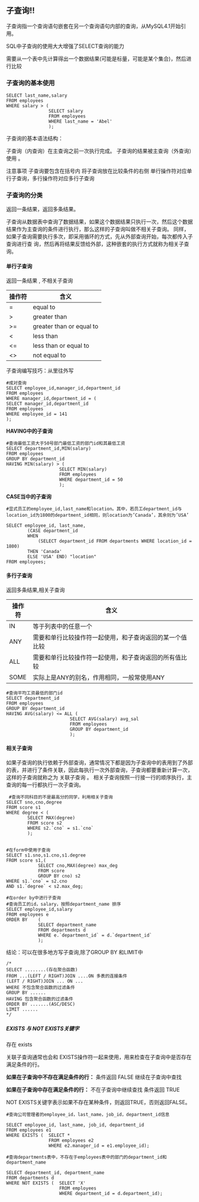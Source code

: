 ## 子查询!!

子查询指一个查询语句嵌套在另一个查询语句内部的查询，从MySQL4.1开始引用。

SQL中子查询的使用大大增强了SELECT查询的能力

需要从一个表中先计算得出一个数据结果(可能是标量，可能是某个集合)，然后进行比较



### 子查询的基本使用

```mysql
SELECT last_name,salary
FROM employees
WHERE salary > (
				SELECT salary
				FROM employees
				WHERE last_name = 'Abel'
				);
```



子查询的基本语法结构：

子查询（内查询）在主查询之前一次执行完成。
子查询的结果被主查询（外查询）使用 。

注意事项
	子查询要包含在括号内
	将子查询放在比较条件的右侧
	单行操作符对应单行子查询，多行操作符对应多行子查询  



### 子查询的分类

返回一条结果，返回多条结果。

子查询从数据表中查询了数据结果，如果这个数据结果只执行一次，然后这个数据结果作为主查询的条件进行执行，那么这样的子查询叫做不相关子查询。
同样，如果子查询需要执行多次，即采用循环的方式，先从外部查询开始，每次都传入子查询进行查
询，然后再将结果反馈给外部，这种嵌套的执行方式就称为相关子查询。  



#### 单行子查询

返回一条结果 , 不相关子查询

| 操作符 | 含义                     |
| ------ | ------------------------ |
| =      | equal to                 |
| >      | greater than             |
| >=     | greater than or equal to |
| <      | less than                |
| <=     | less than or equal to    |
| <>     | not equal to             |

子查询编写技巧：从里往外写

```mysql
#成对查询
SELECT employee_id,manager_id,department_id
FROM employees
WHERE manager_id,department_id = (
SELECT manager_id,department_id
FROM employees
WHERE employee_id = 141
);
```



**HAVING中的子查询**

```mysql
#查询最低工资大于50号部门最低工资的部门id和其最低工资
SELECT department_id,MIN(salary)
FROM employees
GROUP BY department_id
HAVING MIN(salary) > (
					SELECT MIN(salary)
					FROM employees
					WHERE department_id = 50
					);
```



**CASE当中的子查询**

```mysql
#显式员工的employee_id,last_name和location。其中，若员工department_id与location_id为1800的department_id相同，则location为’Canada’，其余则为’USA’

SELECT employee_id, last_name,
		(CASE department_id
		WHEN
			(SELECT department_id FROM departments WHERE location_id = 1800)
		THEN 'Canada' 
        ELSE 'USA' END) "location"
FROM employees;
```



#### 多行子查询

返回多条结果,相关子查询

| 操作符 | 含义                                                     |
| ------ | -------------------------------------------------------- |
| IN     | 等于列表中的任意一个                                     |
| ANY    | 需要和单行比较操作符一起使用，和子查询返回的某一个值比较 |
| ALL    | 需要和单行比较操作符一起使用，和子查询返回的所有值比较   |
| SOME   | 实际上是ANY的别名，作用相同，一般常使用ANY               |

```mysql
#查询平均工资最低的部门id
SELECT department_id
FROM employees
GROUP BY department_id
HAVING AVG(salary) <= ALL (
						SELECT AVG(salary) avg_sal
						FROM employees
						GROUP BY department_id
						);
```



#### 相关子查询

如果子查询的执行依赖于外部查询，通常情况下都是因为子查询中的表用到了外部的表，并进行了条件关联，因此每执行一次外部查询，子查询都要重新计算一次，这样的子查询就称之为 关联子查询 。
相关子查询按照一行接一行的顺序执行，主查询的每一行都执行一次子查询。 

```mysql
 #查询不同科目的不是最高分的同学，利用相关子查询
SELECT sno,cno,degree
FROM score s1
WHERE degree < (
		SELECT MAX(degree)
		FROM score s2
		WHERE s2.`cno` = s1.`cno`
		);
		
		
#在form中使用子查询
SELECT s1.sno,s1.cno,s1.degree
FROM score s1,(
	        SELECT cno,MAX(degree) max_deg
			FROM score
			GROUP BY cno) s2
WHERE s1.`cno` = s2.cno
AND s1.`degree` < s2.max_deg;
```



```mysql
#在order by中进行子查询
#查询员工的id，salary，按照department_name 排序
SELECT employee_id,salary
FROM employees e
ORDER BY 	(
			SELECT department_name
			FROM departments d
			WHERE e.`department_id` = d.`department_id`
			);
```



结论：可以在很多地方写子查询,除了GROUP BY 和LIMIT中

```mysql
/*
SELECT ........(存在聚合函数)                   
FROM ...(LEFT / RIGHT)JOIN ....ON 多表的连接条件
(LEFT / RIGHT)JOIN ... ON ...
WHERE 不包含聚合函数的过滤条件
GROUP BY ......
HAVING 包含聚合函数的过滤条件
ORDER BY .......(ASC/DESC)
LIMIT ......
*/
```



##### EXISTS 与 NOT EXISTS关键字

存在  exists



关联子查询通常也会和 EXISTS操作符一起来使用，用来检查在子查询中是否存在满足条件的行。

**如果在子查询中不存在满足条件的行：**
	条件返回 FALSE
	继续在子查询中查找

**如果在子查询中存在满足条件的行：**
	不在子查询中继续查找
	条件返回 TRUE

NOT EXISTS关键字表示如果不存在某种条件，则返回TRUE，否则返回FALSE。  



```mysql
#查询公司管理者的employee_id，last_name，job_id，department_id信息

SELECT employee_id, last_name, job_id, department_id
FROM employees e1
WHERE EXISTS (  SELECT *
				FROM employees e2
				WHERE e2.manager_id = e1.employee_id);
```



```mysql
#查询departments表中，不存在于employees表中的部门的department_id和department_name

SELECT department_id, department_name
FROM departments d
WHERE NOT EXISTS (  SELECT 'X'
					FROM employees
					WHERE department_id = d.department_id);
```

